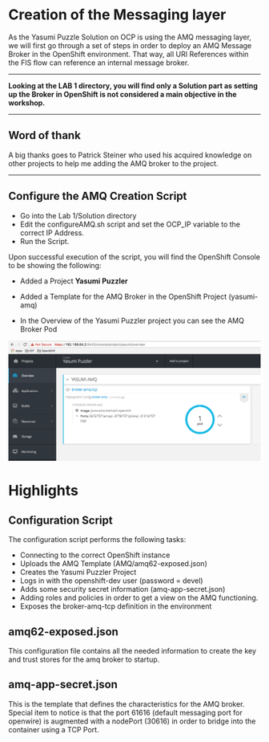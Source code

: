 # Creation of the Messaging layer

As the Yasumi Puzzle Solution on OCP is using the AMQ messaging layer, we will first go through a set of steps in order to deploy an AMQ Message Broker in the OpenShift environment. That way, all URI References within the FIS flow can reference an internal message broker.

---

**Looking at the LAB 1 directory, you will find only a Solution part as setting up the Broker in OpenShift is not considered a main objective in the workshop.**

---

## Word of thank

A big thanks goes to Patrick Steiner who used his acquired knowledge on other projects to help me adding the AMQ broker to the project.

---

## Configure the AMQ Creation Script

* Go into the Lab 1/Solution directory
* Edit the configureAMQ.sh script and set the OCP\_IP variable to the correct IP Address.
* Run the Script.

Upon successful execution of the script, you will find the OpenShift Console to be showing the following:

* Added a Project **Yasumi Puzzler**
* Added a Template for the AMQ Broker in the OpenShift Project \(yasumi-amq\)

* In the Overview of the Yasumi Puzzler project you can see the AMQ Broker Pod

![](/assets/AMQBrokerPod.png)

# Highlights

## Configuration Script

The configuration script performs the following tasks:

* Connecting to the correct OpenShift instance
* Uploads the AMQ Template \(AMQ/amq62-exposed.json\)
* Creates the Yasumi Puzzler Project
* Logs in with the openshift-dev user \(password = devel\)
* Adds some security secret information \(amq-app-secret.json\)
* Adding roles and policies in order to get a view on the AMQ functioning.
* Exposes the broker-amq-tcp definition in the environment

## amq62-exposed.json

This configuration file contains all the needed information to create the key and trust stores for the amq broker to startup.

## amq-app-secret.json

This is the template that defines the characteristics for the AMQ broker. Special item to notice is that the port 61616 \(default messaging port for openwire\) is augmented with a nodePort \(30616\) in order to bridge into the container using a TCP Port.



